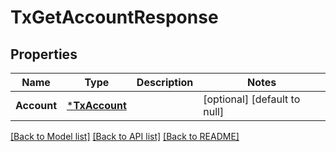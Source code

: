 # TxGetAccountResponse

## Properties
Name | Type | Description | Notes
------------ | ------------- | ------------- | -------------
**Account** | [***TxAccount**](txAccount.md) |  | [optional] [default to null]

[[Back to Model list]](../README.md#documentation-for-models) [[Back to API list]](../README.md#documentation-for-api-endpoints) [[Back to README]](../README.md)


